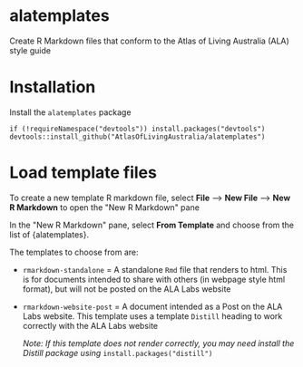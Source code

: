 # alatemplates
Create R Markdown files that conform to the Atlas of Living Australia (ALA) style guide

# Installation

Install the `alatemplates` package
```{r}
if (!requireNamespace("devtools")) install.packages("devtools")
devtools::install_github("AtlasOfLivingAustralia/alatemplates")
```

# Load template files

To create a new template R markdown file, select **File** --> **New File** --> **New R Markdown** to open the "New R Markdown" pane

In the "New R Markdown" pane, select **From Template** and choose from the list of {alatemplates}.

The templates to choose from are:

* `rmarkdown-standalone` = A standalone `Rmd` file that renders to html. This is for documents intended to share with others (in webpage style html format), but will not be posted on the ALA Labs website
* `rmarkdown-website-post` = A document intended as a Post on the ALA Labs website. This template uses a template `Distill` heading to work correctly with the ALA Labs website
  
  *Note: If this template does not render correctly, you may need install the Distill package using* `install.packages("distill")`
